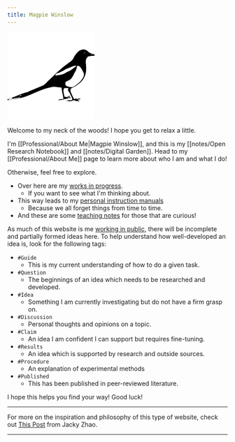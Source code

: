 ```yaml
---
title: Magpie Winslow
---
```


![Picture of a Magpie](/notes/attachments/icon1R.png)


Welcome to my neck of the woods! I hope you get to relax a little.

I'm [[Professional/About Me|Magpie Winslow]], and this is my [[notes/Open Research Notebook]] and [[notes/Digital Garden]]. Head to my [[Professional/About Me]] page to learn more about who I am and what I do!

Otherwise, feel free to explore. 
- Over here are my [works in progress](/new_growth). 
	- If you want to see what I'm thinking about.
- This way leads to my [personal instruction manuals](/how_to)
	- Because we all forget things from time to time.
- And these are some [teaching notes](/Teaching&Learning) for those that are curious!

As much of this website is me [working in public](https://notes.andymatuschak.org/Work_with_the_garage_door_up), there will be incomplete and partially formed ideas here. To help understand how well-developed an idea is, look for the following tags:
- `#Guide`
	- This is my current understanding of how to do a given task.
- `#Question`
	- The beginnings of an idea which needs to be researched and developed.
- `#Idea` 
	- Something I am currently investigating but do not have a firm grasp on.
- `#Discussion`
	- Personal thoughts and opinions on a topic. 
- `#Claim`
	- An idea I am confident I can support but requires fine-tuning. 
- `#Results`
	- An idea which is supported by research and outside sources. 
- `#Procedure`
	- An explanation of experimental methods
- `#Published`
	- This has been published in peer-reviewed literature. 

I hope this helps you find your way! Good luck!

---

For more on the inspiration and philosophy of this type of website, check out [This Post](https://jzhao.xyz/posts/networked-thought/) from Jacky Zhao. 

---